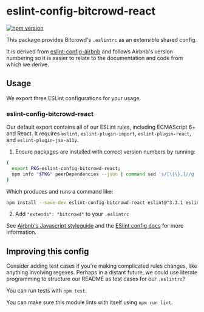 # eslint-config-bitcrowd-react

[![npm version](https://badge.fury.io/js/eslint-config-bitcrowd-react.svg)](http://badge.fury.io/js/eslint-config-bitcrowd-react)

This package provides Bitcrowd's `.eslintrc` as an extensible shared config.

It is derived from [eslint-config-airbnb](https://github.com/airbnb/javascript/tree/master/packages/eslint-config-airbnb) and follows Airbnb's version numbering so it is easier to relate to the documentation and code from which we derive.

## Usage

We export three ESLint configurations for your usage.

### eslint-config-bitcrowd-react

Our default export contains all of our ESLint rules, including ECMAScript 6+ and React. It requires `eslint`, `eslint-plugin-import`, `eslint-plugin-react`, and `eslint-plugin-jsx-a11y`.

1. Ensure packages are installed with correct version numbers by running:
  ```sh
  (
    export PKG=eslint-config-bitcrowd-react;
    npm info "$PKG" peerDependencies --json | command sed 's/[\{\},]//g ; s/: /@/g' | xargs npm install --save-dev "$PKG"
  )
  ```

  Which produces and runs a command like:

  ```sh
  npm install --save-dev eslint-config-bitcrowd-react eslint@^3.3.1 eslint-plugin-jsx-a11y@^2.1.0 eslint-plugin-import@^1.13.0 eslint-plugin-react@^6.1.0
  ```

2. Add `"extends": "bitcrowd"` to your `.eslintrc`

See [Airbnb's Javascript styleguide](https://github.com/airbnb/javascript) and
the [ESlint config docs](http://eslint.org/docs/user-guide/configuring#extending-configuration-files)
for more information.

## Improving this config

Consider adding test cases if you're making complicated rules changes, like anything involving regexes. Perhaps in a distant future, we could use literate programming to structure our README as test cases for our `.eslintrc`?

You can run tests with `npm test`.

You can make sure this module lints with itself using `npm run lint`.
